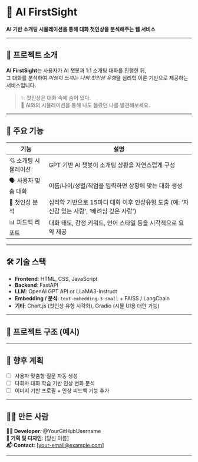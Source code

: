 # 💬 AI FirstSight

**AI 기반 소개팅 시뮬레이션을 통해 대화 첫인상을 분석해주는 웹 서비스**

---

## 🚀 프로젝트 소개

**AI FirstSight**는 사용자가 AI 챗봇과 1:1 소개팅 대화를 진행한 뒤,  
그 대화를 분석하여 *이성이 느끼는 나의 첫인상 유형*을 심리학 이론 기반으로 제공하는 서비스입니다.

> ✨ 첫인상은 대화 속에 숨어 있다.  
> 🧠 AI와의 시뮬레이션을 통해 나도 몰랐던 나를 발견해보세요.

---

## 🧩 주요 기능

| 기능                 | 설명                                                                                        |
| -------------------- | ------------------------------------------------------------------------------------------- |
| 💘 소개팅 시뮬레이션 | GPT 기반 AI 챗봇이 소개팅 상황을 자연스럽게 구성                                            |
| 🗣️ 사용자 맞춤 대화  | 이름/나이/성별/직업을 입력하면 상황에 맞는 대화 생성                                        |
| 🧠 첫인상 분석       | 심리학 기반으로 15마디 대화 이후 인상유형 도출 (예: '자신감 있는 사람', '배려심 깊은 사람') |
| 📊 피드백 리포트     | 대화 태도, 감정 키워드, 언어 스타일 등을 시각적으로 요약 제공                               |

---

## 🛠️ 기술 스택

- **Frontend**: HTML, CSS, JavaScript
- **Backend**: FastAPI
- **LLM**: OpenAI GPT API or LLaMA3-Instruct
- **Embedding / 분석**: `text-embedding-3-small` + FAISS / LangChain
- **기타**: Chart.js (첫인상 유형 시각화), Gradio (시뮬 UI용 대안 가능)

---

## 📁 프로젝트 구조 (예시)

---

## 🔮 향후 계획

- [ ] 사용자 맞춤형 질문 자동 생성
- [ ] 다회차 대화 학습 기반 인상 변화 분석
- [ ] 이미지 기반 프로필 + 인상 피드백 기능 추가

---

## 🙋‍♀️ 만든 사람

**🧑‍💻 Developer**: @YourGitHubUsername  
**🎨 기획 및 디자인**: [당신 이름]  
**📬 Contact**: [your-email@example.com]

---
